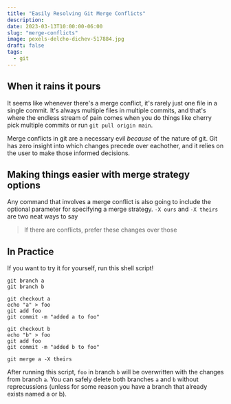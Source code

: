 ```yaml
---
title: "Easily Resolving Git Merge Conflicts"
description:
date: 2023-03-13T10:00:00-06:00
slug: "merge-conflicts"
image: pexels-delcho-dichev-517884.jpg
draft: false
tags:
  - git
---
```


## When it rains it pours

It seems like whenever there's a merge conflict, it's rarely just one file in a single commit. It's always multiple files in multiple commits, and that's where the endless stream of pain comes when you do things like cherry pick multiple commits or run `git pull origin main`.

Merge conflicts in git are a necessary evil _because_ of the nature of git. Git has zero insight into which changes precede over eachother, and it relies on the user to make those informed decisions.

## Making things easier with merge strategy options

Any command that involves a merge conflict is also going to include the optional parameter for specifying a merge strategy. `-X ours` and `-X theirs` are two neat ways to say

> If there are conflicts, prefer these changes over those

## In Practice

If you want to try it for yourself, run this shell script!

```fish
git branch a
git branch b

git checkout a
echo "a" > foo
git add foo
git commit -m "added a to foo"

git checkout b
echo "b" > foo
git add foo
git commit -m "added b to foo"

git merge a -X theirs
```

After running this script, `foo` in branch `b` will be overwritten with the changes from branch `a`. You can safely delete both branches `a` and `b` without reprecussions (unless for some reason you have a branch that already exists named a or b).
